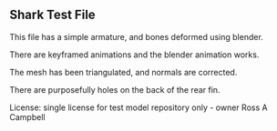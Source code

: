 ## Shark Test File
This file has a simple armature, and bones deformed using blender.

There are keyframed animations and the blender animation works.

The mesh has been triangulated, and normals are corrected.

There are purposefully holes on the back of the rear fin.

License: single license for test model repository only - owner Ross A Campbell
